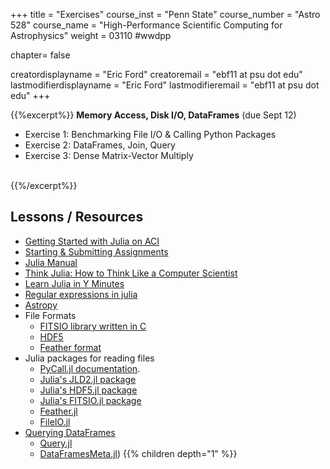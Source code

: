 +++
title = "Exercises"
course_inst = "Penn State"
course_number = "Astro 528"
course_name = "High-Performance Scientific Computing for Astrophysics"
weight = 03110  #wwdpp

chapter= false

creatordisplayname = "Eric Ford"
creatoremail = "ebf11 at psu dot edu"
lastmodifierdisplayname = "Eric Ford"
lastmodifieremail = "ebf11 at psu dot edu"
+++


{{%excerpt%}}
**Memory Access, Disk I/O, DataFrames**  (due Sept 12)
- Exercise 1: Benchmarking File I/O & Calling Python Packages
- Exercise 2: DataFrames, Join, Query
- Exercise 3: Dense Matrix-Vector Multiply
<br>
{{%/excerpt%}}
<!--
[Lab 3 Git Repository](https://github.com/PsuAstro528/lab3-start)
- [Exercise 1: Benchmarking File I/O & Calling Python Packages](https://nbviewer.jupyter.org/github/PsuAstro528/lab3-start/blob/master/ex1.ipynb)
- [Exercise 2: DataFrames, Join, Query](https://nbviewer.jupyter.org/github/PsuAstro528/lab3-start/blob/master/ex2.ipynb)
- [Exercise 3: Dense Matrix-Vector Multiply](https://nbviewer.jupyter.org/github/PsuAstro528/lab3-start/blob/master/ex1.ipynb)
-->

## Lessons / Resources
- [Getting Started with Julia on ACI](/tips/aci)
- [Starting & Submitting Assignments](/tips/submitting)
- [Julia Manual](http://docs.julialang.org/en/v1/)
- [Think Julia: How to Think Like a Computer Scientist](https://benlauwens.github.io/ThinkJulia.jl/latest/book.html)
- [Learn Julia in Y Minutes](https://learnxinyminutes.com/docs/julia/)
- [Regular expressions in julia](https://docs.julialang.org/en/v1/manual/strings/index.html#Regular-Expressions-1)
- [Astropy](http://docs.astropy.org)
- File Formats
   - [FITSIO library written in C](https://heasarc.gsfc.nasa.gov/fitsio/)
   - [HDF5](https://www.hdfgroup.org/solutions/hdf5/)
   - [Feather format](https://github.com/wesm/feather)
- Julia packages for reading files
   - [PyCall.jl documentation](https://github.com/JuliaPy/PyCall.jl#types).
   - [Julia's JLD2.jl package](https://github.com/JuliaIO/JLD2.jl)
   - [Julia's HDF5.jl package](https://github.com/JuliaIO/HDF5.jl)
   - [Julia's FITSIO.jl package](https://github.com/JuliaAstro/FITSIO.jl)
   - [Feather.jl](http://juliadata.github.io/Feather.jl/stable/)
   - [FileIO.jl](https://github.com/JuliaIO/FileIO.jl)
- [Querying DataFrames](https://dataframes.juliadata.org/stable/man/querying_frameworks/)
   - [Query.jl](http://www.queryverse.org/Query.jl/stable/gettingstarted/)
   - [DataFramesMeta.jl](https://github.com/JuliaData/DataFramesMeta.jl))
{{% children depth="1" %}}
